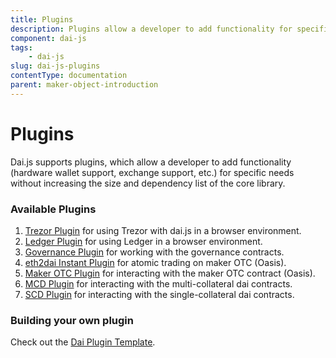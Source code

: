 ```yaml
---
title: Plugins
description: Plugins allow a developer to add functionality for specific needs without increasing the size of the core library.
component: dai-js
tags:
	- dai-js
slug: dai-js-plugins
contentType: documentation
parent: maker-object-introduction
---
```


# Plugins

Dai.js supports plugins, which allow a developer to add functionality \(hardware wallet support, exchange support, etc.\) for specific needs without increasing the size and dependency list of the core library.

### Available Plugins

1. [Trezor Plugin](https://github.com/makerdao/dai-plugin-trezor-web) for using Trezor with dai.js in a browser environment.
2. [Ledger Plugin](https://github.com/makerdao/dai-plugin-ledger-web) for using Ledger in a browser environment.
3. [Governance Plugin](https://github.com/makerdao/dai-plugin-governance) for working with the governance contracts.
4. [eth2dai Instant Plugin](dai-plugin-eth2dai-instant) for atomic trading on maker OTC \(Oasis\).
5. [Maker OTC Plugin](https://github.com/makerdao/dai-plugin-maker-otc) for interacting with the maker OTC contract \(Oasis\).
6. [MCD Plugin](../the-mcd-plugin.md) for interacting with the multi-collateral dai contracts.
7. [SCD Plugin](../single-collateral-dai/) for interacting with the single-collateral dai contracts.

### Building your own plugin

Check out the [Dai Plugin Template](https://github.com/makerdao/dai-plugin-template).
